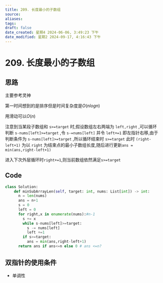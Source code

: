 ```yaml
---
title: 209. 长度最小的子数组
source: 
aliases: 
tags: 
draft: false
date_created: 星期4 2024-06-06, 3:49:23 下午
date_modified: 星期2 2024-09-17, 4:16:43 下午
---
```


# 209. 长度最小的子数组

## 思路

主要参考灵神

第一时间想到的是排序但是时间复杂度是$O(nlogn)$

用滑动可以$O(n)$

注意到当某段子数组和 `s>=target` 时,假设数组左右两端为 `left,right` ,可以循环判断 `s-nums[left]>=target` ,令 `s-=nums[left]` 并令 `left+=1` 即左指针右移,由于判断条件为 `s-nums[left]>=target` ,所以循环结束时 `s>=target` 此时 `(right-left+1)` 为以 `right` 为结束点的最小子数组长度,随后进行更新`ans = min(ans,right-left+1)`

进入下次外层循环时`right+=1`,则当前数组依然满足`s>=target`

## Code

```Python
class Solution:
    def minSubArrayLen(self, target: int, nums: List[int]) -> int:
      n = len(nums)
      ans = n+1
      s = 0
      left = 0
      for right,x in enumerate(nums):#n-1
        s += x
        while s-nums[left]>=target:
          s -= nums[left]
          left +=1
        if s>=target:
          ans = min(ans,right-left+1)
      return ans if ans<=n else 0 # ans <=n?
```

## 双指针的使用条件

* 单调性

